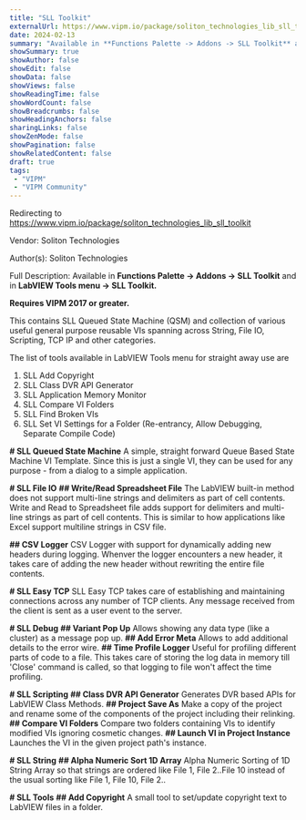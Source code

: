 ```yaml
---
title: "SLL Toolkit"
externalUrl: https://www.vipm.io/package/soliton_technologies_lib_sll_toolkit
date: 2024-02-13
summary: "Available in **Functions Palette -> Addons -> SLL Toolkit** and in **LabVIEW Tools menu -> SLL Toolkit."
showSummary: true
showAuthor: false
showEdit: false
showData: false
showViews: false
showReadingTime: false
showWordCount: false
showBreadcrumbs: false
showHeadingAnchors: false
sharingLinks: false
showZenMode: false
showPagination: false
showRelatedContent: false
draft: true
tags:
 - "VIPM"
 - "VIPM Community"
---
```


Redirecting to https://www.vipm.io/package/soliton_technologies_lib_sll_toolkit

Vendor: Soliton Technologies

Author(s): Soliton Technologies
 
Full Description:
Available in **Functions Palette -> Addons -> SLL Toolkit** and in **LabVIEW Tools menu -> SLL Toolkit.**

**Requires VIPM 2017 or greater.**

This contains SLL Queued State Machine (QSM) and collection of various useful general purpose reusable VIs spanning across String, File IO, Scripting, TCP IP and other categories.

The list of tools available in LabVIEW Tools menu for straight away use are
1. SLL Add Copyright
2. SLL Class DVR API Generator
3. SLL Application Memory Monitor
4. SLL Compare VI Folders
5. SLL Find Broken VIs
6. SLL Set VI Settings for a Folder (Re-entrancy, Allow Debugging, Separate Compile Code)

**# SLL Queued State Machine**
A simple, straight forward Queue Based State Machine VI Template. Since this is just a single VI, they can be used for any purpose - from a dialog to a simple application.

**# SLL File IO**
**## Write/Read Spreadsheet File**
The LabVIEW built-in method does not support multi-line strings and delimiters as part of cell contents. Write and Read to Spreadsheet file adds support for delimiters and multi-line strings as part of cell contents. This is similar to how applications like Excel support multiline strings in CSV file.

**## CSV Logger**
CSV Logger with support for dynamically adding new headers during logging. Whenver the logger encounters a new header, it takes care of adding the new header without rewriting the entire file contents.

**# SLL Easy TCP**
SLL Easy TCP takes care of establishing and maintaining connections across any number of TCP clients. Any message received from the client is sent as a user event to the server.

**# SLL Debug**
**## Variant Pop Up**
Allows showing any data type (like a cluster) as a message pop up.
**## Add Error Meta**
Allows to add additional details to the error wire.
**## Time Profile Logger**
Useful for profiling different parts of code to a file. This takes care of storing the log data in memory till 'Close' command is called, so that logging to file won't affect the time profiling.

**# SLL Scripting**
**## Class DVR API Generator**
Generates DVR based APIs for LabVIEW Class Methods.
**## Project Save As**
Make a copy of the project and rename some of the components of the project including their relinking.
**## Compare VI Folders**
Compare two folders containing VIs to identify modified VIs ignoring cosmetic changes.
**## Launch VI in Project Instance**
Launches the VI in the given project path's instance.

**# SLL String**
**## Alpha Numeric Sort 1D Array**
Alpha Numeric Sorting of 1D String Array so that strings are ordered like File 1, File 2..File 10 instead of the usual sorting like File 1, File 10, File 2..

**# SLL Tools**
**## Add Copyright**
A small tool to set/update copyright text to LabVIEW files in a folder.